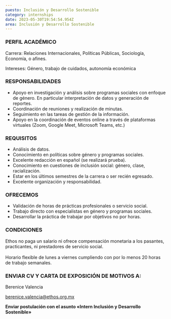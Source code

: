 ```yaml
---
puesto: Inclusión y Desarrollo Sostenible
category: internships
date: 2023-05-30T19:54:54.954Z
area: Inclusión y Desarrollo Sostenible
---
```

### PERFIL ACADÉMICO

Carrera: Relaciones Internacionales, Políticas Públicas, Sociología, Economía, o afines.

Intereses: Género, trabajo de cuidados, autonomía económica

### RESPONSABILIDADES

* Apoyo en investigación y análisis sobre programas sociales con enfoque de género. En particular interpretación de datos y generación de reportes. 
* Coordinación de reuniones y realización de minutas. 
* Seguimiento en las tareas de gestión de la información.
* Apoyo en la coordinación de eventos online a través de plataformas virtuales (Zoom, Google Meet, Microsoft Teams, etc.)

### REQUISITOS

* Análisis de datos. 
* Conocimiento en políticas sobre género y programas sociales.  
* Excelente redacción en español (se realizará prueba).   
* Conocimiento en cuestiones de inclusión social: género, clase, racialización. 
* Estar en los últimos semestres de la carrera o ser recién egresado. 
* Excelente organización y responsabilidad.

### OFRECEMOS

* Validación de horas de prácticas profesionales o servicio social. 
* Trabajo directo con especialistas en género y programas sociales.
* Desarrollar la práctica de trabajar por objetivos no por horas.

### CONDICIONES

Ethos no paga un salario ni ofrece compensación monetaria a los pasantes, practicantes, ni prestadores de servicio social.\
\
Horario flexible de lunes a viernes cumpliendo con por lo menos 20 horas de trabajo semanales.

### ENVIAR CV Y CARTA DE EXPOSICIÓN DE MOTIVOS A:

Berenice Valencia

[berenice.valencia@ethos.org.mx](mailto:berenice.valencia@ethos.org.mx) 

**Enviar postulación con el asunto «Intern Inclusión y Desarrollo Sostenible»**
